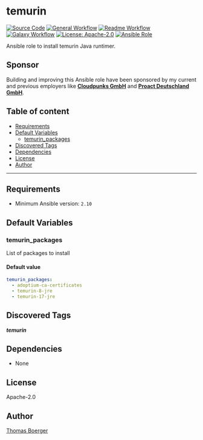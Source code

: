 # temurin

[![Source Code](https://img.shields.io/badge/github-source%20code-blue?logo=github&logoColor=white)](https://github.com/rolehippie/temurin)
[![General Workflow](https://github.com/rolehippie/temurin/actions/workflows/general.yml/badge.svg)](https://github.com/rolehippie/temurin/actions/workflows/general.yml)
[![Readme Workflow](https://github.com/rolehippie/temurin/actions/workflows/docs.yml/badge.svg)](https://github.com/rolehippie/temurin/actions/workflows/docs.yml)
[![Galaxy Workflow](https://github.com/rolehippie/temurin/actions/workflows/galaxy.yml/badge.svg)](https://github.com/rolehippie/temurin/actions/workflows/galaxy.yml)
[![License: Apache-2.0](https://img.shields.io/github/license/rolehippie/temurin)](https://github.com/rolehippie/temurin/blob/master/LICENSE)
[![Ansible Role](https://img.shields.io/badge/role-rolehippie.temurin-blue)](https://galaxy.ansible.com/rolehippie/temurin)

Ansible role to install temurin Java runtimer.

## Sponsor

Building and improving this Ansible role have been sponsored by my current and previous employers like **[Cloudpunks GmbH](https://cloudpunks.de)** and **[Proact Deutschland GmbH](https://www.proact.eu)**.

## Table of content

- [Requirements](#requirements)
- [Default Variables](#default-variables)
  - [temurin_packages](#temurin_packages)
- [Discovered Tags](#discovered-tags)
- [Dependencies](#dependencies)
- [License](#license)
- [Author](#author)

---

## Requirements

- Minimum Ansible version: `2.10`

## Default Variables

### temurin_packages

List of packages to install

#### Default value

```YAML
temurin_packages:
  - adoptium-ca-certificates
  - temurin-8-jre
  - temurin-17-jre
```

## Discovered Tags

**_temurin_**

## Dependencies

- None

## License

Apache-2.0

## Author

[Thomas Boerger](https://github.com/tboerger)
